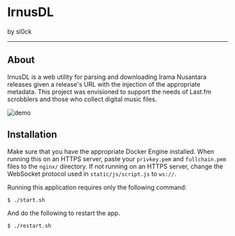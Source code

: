 # IrnusDL

by sl0ck

---

## About

IrnusDL is a web utility for parsing and downloading Irama Nusantara releases given a release's URL with the injection of the appropriate metadata. This project was envisioned to support the needs of Last.fm scrobblers and those who collect digital music files.

![demo](static/img/demo.gif)

## Installation

Make sure that you have the appropriate Docker Engine installed. When running this on an HTTPS server, paste your `privkey.pem` and `fullchain.pem` files to the `nginx/` directory. If not running on an HTTPS server, change the WebSocket protocol used in `static/js/script.js` to `ws://`. 

Running this application requires only the following command:

```sh
$ ./start.sh
```

And do the following to restart the app.

```sh
$ ./restart.sh
```
